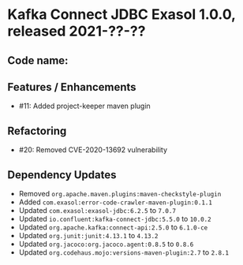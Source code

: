 # Kafka Connect JDBC Exasol 1.0.0, released 2021-??-??

## Code name: 

## Features / Enhancements

* #11: Added project-keeper maven plugin

## Refactoring

* #20: Removed CVE-2020-13692 vulnerability

## Dependency Updates

* Removed `org.apache.maven.plugins:maven-checkstyle-plugin`
* Added `com.exasol:error-code-crawler-maven-plugin:0.1.1`
* Updated `com.exasol:exasol-jdbc:6.2.5` to `7.0.7`
* Updated `io.confluent:kafka-connect-jdbc:5.5.0` to `10.0.2`
* Updated `org.apache.kafka:connect-api:2.5.0` to `6.1.0-ce`
* Updated `org.junit:junit:4.13.1` to `4.13.2`
* Updated `org.jacoco:org.jacoco.agent:0.8.5` to `0.8.6`
* Updated `org.codehaus.mojo:versions-maven-plugin:2.7` to `2.8.1`
